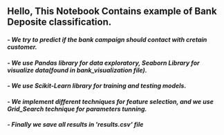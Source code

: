 <h2><B><left>Hello, This Notebook Contains example of Bank Deposite classification.</left></B></h2>
<h4><I><left>- We try to predict if the bank campaign should contact with cretain customer.</left></I></h4>
<h4><I><left>- We use Pandas library for data exploratory, Seaborn Library for visualize data(found in bank_visualization file).</left></I></h4>
<h4><I><left>- We use Scikit-Learn library for training and testing models.</left></I></h4>
<h4><I><left>- We implement different techniques for feature selection, and we use Grid_Search technique for parameters tunning.</left></I></h4>
<h4><I><left>- Finally we save all results in 'results.csv' file</left></I></h4>
